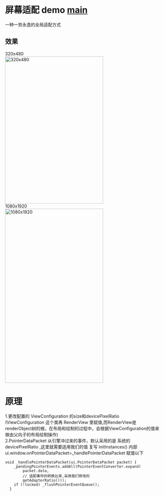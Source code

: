 # 屏幕适配 demo [main](https://github.com/genius158/FlutterTest/blob/master/lib/main.dart)
一种一劳永逸的全局适配方式

## 效果
320x480
<br/>
<img src="https://github.com/genius158/FlutterTest/blob/master/bitmap/screenadapter1.png" width="320" height="480" alt="320x480" align=center>
<br/>
1080x1920
<br/>
<img src="https://github.com/genius158/FlutterTest/blob/master/bitmap/screenadapter2.png" width="320" height="568" alt="1080x1920" align=center>

# 原理
1.更改配置的 ViewConfiguration 的size和devicePixelRatio (ViewConfiguration 这个类再 RenderView 里赋值,而RenderView是
renderObject树的根，在布局和绘制的过程中，会根据ViewConfiguration的值来做由父向子的布局绘制操作)
<br/>
2.PointerDataPacket 从引擎冲过来的事件，默认采用的是 系统的devicePixelRatio ,这里就需要适用我们的值
复写 initInstances() 内部 ui.window.onPointerDataPacket=_handlePointerDataPacket 赋值以下
```
void _handlePointerDataPacket(ui.PointerDataPacket packet) {
    _pendingPointerEvents.addAll(PointerEventConverter.expand(
        packet.data,
        // 适配事件的转换比率,采用我们修改的
        getAdapterRatio()));
    if (!locked) _flushPointerEventQueue();
  }
```
 
